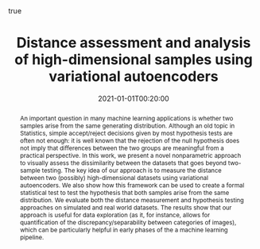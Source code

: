 ---
title : "Distance assessment and analysis of high-dimensional samples using variational autoencoders"
date : 2021-01-01T00:20:00
draft : false

# Authors. Comma separated list, e.g. `["Bob Smith", "David Jones"]`.
authors : [M. H. de A. Inacio, admin , B. Gyires-Tóth]

# Publication type.
# Legend:
# 0 : Uncategorized
# 1 : Conference paper
# 2 : Journal article
# 3 : Manuscript
# 4 : Report
# 5 : Book
# 6 : Book section
publication_types : ["2"] 

# Publication name and optional abbreviated version.
publication : "Information Sciences"
#publication_short : "In *ICMEW*"

# Abstract and optional shortened version.
abstract : "An important question in many machine learning applications is whether two samples arise from the same generating distribution. Although an old topic in Statistics, simple accept/reject decisions given by most hypothesis tests are often not enough: it is well known that the rejection of the null hypothesis does not imply that differences between the two groups are meaningful from a practical perspective. In this work, we present a novel nonparametric approach to visually assess the dissimilarity between the datasets that goes beyond two-sample testing. The key idea of our approach is to measure the distance between two (possibly) high-dimensional datasets using variational autoencoders. We also show how this framework can be used to create a formal statistical test to test the hypothesis that both samples arise from the same distribution. We evaluate both the distance measurement and hypothesis testing approaches on simulated and real world datasets. The results show that our approach is useful for data exploration (as it, for instance, allows for quantification of the discrepancy/separability between categories of images), which can be particularly helpful in early phases of the a machine learning pipeline."
abstract_short : ""

# Featured image thumbnail (optional)
image_preview : ""

# Is this a selected publication? (true/false)
selected : false

# Projects (optional).
#   Associate this publication with one or more of your projects.
#   Simply enter your project's filename without extension.
#   E.g. `projects : ["deep-learning"]` references `content/project/deep-learning.md`.
#   Otherwise, set `projects : []`.
# projects : ["example-external-project"]

# Tags (optional).
#   Set `tags : []` for no tags, or use the form `tags : ["A Tag", "Another Tag"]` for one or more tags.
tags : ["Machine Learning","Neural Networks","Hypothesis Testing"]
 

# Links (optional).
url_pdf : "https://www.sciencedirect.com/science/article/pii/S0020025520306538"
url_preprint : "https://arxiv.org/pdf/1906.09735.pdf"
#url_code : ""
#url_dataset : "#"
#url_project : "#"
#url_slides : "#"
#url_video : "#"
#url_poster : "#"
#url_source : "#"

# Custom links (optional).
#   Uncomment line below to enable. For multiple links, use the form `[{...}, {...}, {...}]`.
#url_custom : [{name : "Custom Link", url : "http://example.org"}]

# Does this page contain LaTeX math? (true/false)
math : true

# Does this page require source code highlighting? (true/false)
highlight : true

---